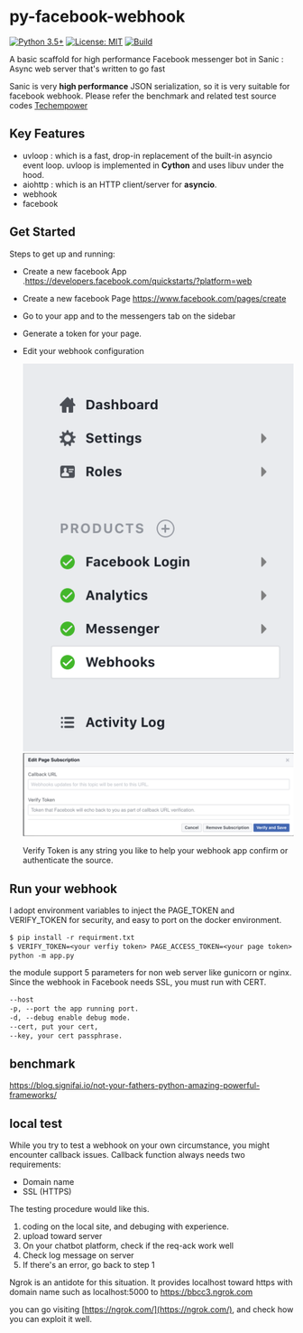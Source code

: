 # py-facebook-webhook
[![Python 3.5+](https://img.shields.io/badge/python-3.5+-blue.svg)](https://www.python.org/downloads/)
[![License: MIT](https://img.shields.io/badge/License-MIT-yellow.svg)](https://opensource.org/licenses/MIT)
[![Build](https://travis-ci.org/yc0/py-facebook-webhook.svg?branch=master)](https://travis-ci.org/yc0/py-facebook-webhook)

A basic scaffold for high performance Facebook messenger bot in Sanic : Async web server that's written to go fast

Sanic is very **high performance** JSON serialization, so it is very suitable for facebook webhook. Please refer the benchmark and related test source codes 
[Techempower](https://www.techempower.com/benchmarks/#section=data-r15&hw=ph&test=json)

## Key Features

- uvloop : which is a fast, drop-in replacement of the built-in asyncio event loop. uvloop is implemented in **Cython** and uses libuv under the hood.
- aiohttp : which is an HTTP client/server for **asyncio**.
- webhook
- facebook

## Get Started

Steps to get up and running:

- Create a new facebook App .https://developers.facebook.com/quickstarts/?platform=web

- Create a new facebook Page https://www.facebook.com/pages/create

- Go to your app and to the messengers tab on the sidebar

- Generate a token for your page. 

- Edit your webhook configuration

  ![](img/app-setup.png)
  ![](img/edit-subscription.png)
  
  Verify Token is any string you like to help your webhook app confirm or authenticate the source.

## Run your webhook

I adopt environment variables to inject the PAGE_TOKEN and VERIFY_TOKEN for security, and easy to port on the docker environment.


```
$ pip install -r requirment.txt
$ VERIFY_TOKEN=<your verfiy token> PAGE_ACCESS_TOKEN=<your page token> python -m app.py 
```

the module support 5 parameters for non web server like gunicorn or nginx. Since the webhook in Facebook needs SSL, you must run with CERT.

```
--host 
-p, --port the app running port.
-d, --debug enable debug mode.
--cert, put your cert, 
--key, your cert passphrase.
```


## benchmark
https://blog.signifai.io/not-your-fathers-python-amazing-powerful-frameworks/

## local test
While you try to test a webhook on your own circumstance, you might encounter callback issues.
Callback function always needs two requirements:

- Domain name
- SSL (HTTPS)

The testing procedure would like this.
1. coding on the local site, and debuging with experience.
2. upload toward server
3. On your chatbot platform, check if the req-ack work well
4. Check log message on server
5. If there's an error, go back to step 1

Ngrok is an antidote for this situation.
It provides localhost toward https with domain name
such as localhost:5000 to https://bbcc3.ngrok.com

you can go visiting [https://ngrok.com/](https://ngrok.com/), and check how you can exploit it well.
